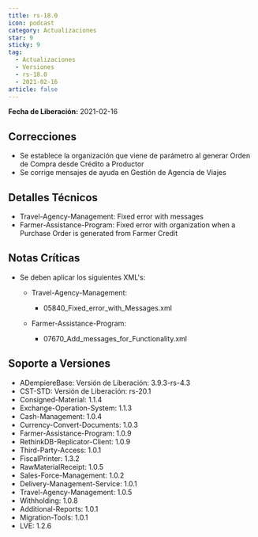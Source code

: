 ```yaml
---
title: rs-18.0
icon: podcast
category: Actualizaciones
star: 9
sticky: 9
tag:
  - Actualizaciones
  - Versiones
  - rs-18.0
  - 2021-02-16
article: false
---
```


**Fecha de Liberación:** 2021-02-16

## Correcciones

- Se establece la organización que viene de parámetro al generar Orden de Compra desde Crédito a Productor
- Se corrige mensajes de ayuda en Gestión de Agencia de Viajes

## Detalles Técnicos

- Travel-Agency-Management: Fixed error with messages
- Farmer-Assistance-Program: Fixed error with organization when a Purchase Order is generated from Farmer Credit

## Notas Críticas

- Se deben aplicar los siguientes XML's:

  - Travel-Agency-Management:
    - 05840_Fixed_error_with_Messages.xml

  - Farmer-Assistance-Program:
    - 07670_Add_messages_for_Functionality.xml

## Soporte a Versiones

- ADempiereBase: Versión de Liberación: 3.9.3-rs-4.3
- CST-STD: Versión de Liberación: rs-20.1
- Consigned-Material: 1.1.4
- Exchange-Operation-System: 1.1.3
- Cash-Management: 1.0.4
- Currency-Convert-Documents: 1.0.3
- Farmer-Assistance-Program: 1.0.9
- RethinkDB-Replicator-Client: 1.0.9
- Third-Party-Access: 1.0.1
- FiscalPrinter: 1.3.2
- RawMaterialReceipt: 1.0.5
- Sales-Force-Management: 1.0.2
- Delivery-Management-Service: 1.0.1
- Travel-Agency-Management: 1.0.5
- Withholding: 1.0.8
- Additional-Reports: 1.0.1
- Migration-Tools: 1.0.1
- LVE: 1.2.6
